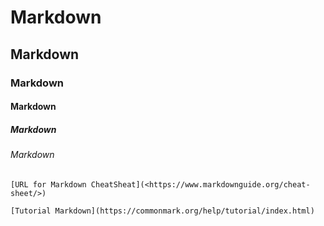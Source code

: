 # Markdown
## Markdown
### Markdown
#### Markdown
##### Markdown
###### Markdown


	[URL for Markdown CheatSheat](<https://www.markdownguide.org/cheat-sheet/>)
	
	[Tutorial Markdown](https://commonmark.org/help/tutorial/index.html)
